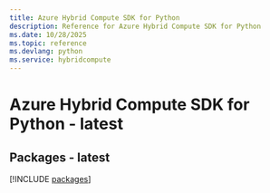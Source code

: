 ```yaml
---
title: Azure Hybrid Compute SDK for Python
description: Reference for Azure Hybrid Compute SDK for Python
ms.date: 10/28/2025
ms.topic: reference
ms.devlang: python
ms.service: hybridcompute
---
```

# Azure Hybrid Compute SDK for Python - latest
## Packages - latest
[!INCLUDE [packages](hybrid-compute-index.md)]